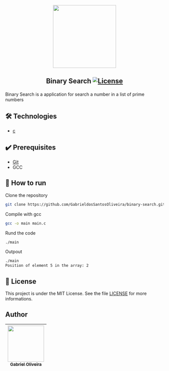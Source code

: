 <p align="center">
<img width="200px" src="https://github.com/GabrieldosSantosOliveira/binary-search/assets/86084272/30c1184e-2fe3-4264-aecb-3ffdb8f1441c"/> </p>

 ## <p align="center"> Binary Search <a href="LICENSE"> <img  src="https://img.shields.io/static/v1?label=License&message=MIT&color=&labelColor=202024" alt="License"></a> </p>
Binary Search is a application for search a number in a list of prime numbers

## 🛠️ Technologies
- [c]([https://www.typescriptlang.org/](https://www.w3schools.com/c/c_intro.php)) 

## ✔️ Prerequisites
- [Git](https://git-scm.com/book/en/v2/Getting-Started-Installing-Git)
- GCC


## 🚀 How to run

Clone the repository
```bash
git clone https://github.com/GabrieldosSantosOliveira/binary-search.git
```
Compile with gcc
```bash
gcc -o main main.c
```
Rund the code
```bash
./main
```
Outpout
```bash
./main
Position of element 5 in the array: 2
```
## 📝 License
This project is under the MIT License. See the file [LICENSE](LICENSE) for more informations.

## Author
| [<img src="https://avatars.githubusercontent.com/u/86084272?v=4" width=115><br><sub>Gabriel Oliveira</sub>](https://www.linkedin.com/in/gabriel-dos-santos-oliveira-24b67b243/)
| :---: | 

